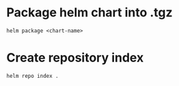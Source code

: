 # Package helm chart into <name-semver>.tgz
```
helm package <chart-name>
```

# Create repository index
```
helm repo index .
```
